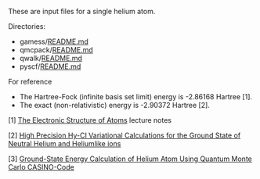 These are input files for a single helium atom.


Directories:

* gamess/[README.md](gamess/README.md)  
* qmcpack/[README.md](qmcpack/README.md)  
* qwalk/[README.md](qwalk/README.md)  
* pyscf/[README.md](pyscf/README.md)

For reference

* The Hartree-Fock (infinite basis set limit) energy is -2.86168 Hartree [1].
* The exact (non-relativistic) energy is -2.90372 Hartree [2].

[1] [The Electronic Structure of Atoms](http://www2.chem.umd.edu/groups/alexander/teaching/Electronic_structure_atoms.pdf) lecture notes

[2] [High Precision Hy-CI Variational Calculations for the Ground State of Neutral Helium and Heliumlike ions](http://math.nist.gov/mcsd/savg/papers/hehy_ci.ps.gz)

[3] [Ground-State Energy Calculation of Helium Atom Using Quantum Monte Carlo CASINO-Code](http://www.iiste.org/Journals/index.php/APTA/article/download/24612/25214)
